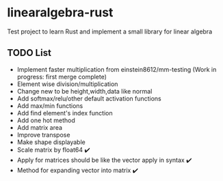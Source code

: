# linearalgebra-rust

Test project to learn Rust and implement a small library for linear algebra

## TODO List
- Implement faster multiplication from einstein8612/mm-testing (Work in progress: first merge complete)
- Element wise division/multiplication
- Change new to be height,width,data like normal
- Add softmax/relu/other default activation functions
- Add max/min functions
- Add find element's index function
- Add one hot method
- Add matrix area
- Improve transpose
- Make shape displayable
- Scale matrix by float64 :heavy_check_mark:
- Apply for matrices should be like the vector apply in syntax :heavy_check_mark:
- Method for expanding vector into matrix :heavy_check_mark: